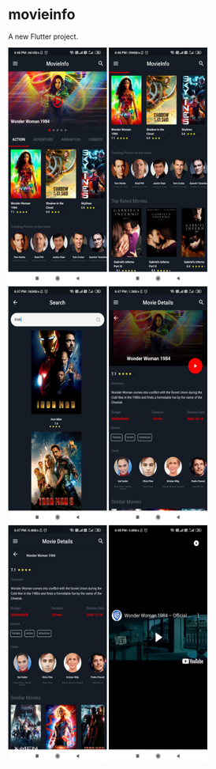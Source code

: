 # movieinfo

A new Flutter project.

<img src="https://github.com/Devildk384/MovieInfo-App/blob/main/screen1.jpg" height="480" width="200"/>
<img src="https://github.com/Devildk384/MovieInfo-App/blob/main/screen2.jpg" height="480" width="200"/>
<img src="https://github.com/Devildk384/MovieInfo-App/blob/main/screen3.jpg" height="480" width="200"/>
<img src="https://github.com/Devildk384/MovieInfo-App/blob/main/screen4.jpg" height="480" width="200"/>
<img src="https://github.com/Devildk384/MovieInfo-App/blob/main/screen5.jpg" height="480" width="200"/>
<img src="https://github.com/Devildk384/MovieInfo-App/blob/main/screen6.jpg" height="480" width="200"/>
